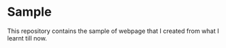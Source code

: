 # Sample
This repository contains the sample of webpage that I created from what I learnt till now.
